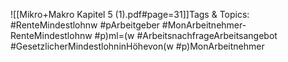 
![[Mikro+Makro Kapitel 5 (1).pdf#page=31]]Tags & Topics:
   #RenteMindestlohnw
   #pArbeitgeber
   #MonArbeitnehmer-RenteMindestlohnw
   #p)ml=(w
   #ArbeitsnachfrageArbeitsangebot
   #GesetzlicherMindestlohninHöhevon(w
   #p)MonArbeitnehmer